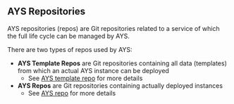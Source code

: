 ## AYS Repositories

AYS repositories (repos) are Git repositories related to a service of which the full life cycle can be managed by AYS.

There are two types of repos used by AYS:

- **AYS Template Repos** are Git repositories containing all data (templates) from which an actual AYS instance can be deployed
  - See [AYS template repo](../FilesDetails/AYS-template-repo.md) for more details
- **AYS Repos** are Git repositories containing actually deployed instances
  - See [AYS repo](../FileDetails/AYS-repo.md) for more details
